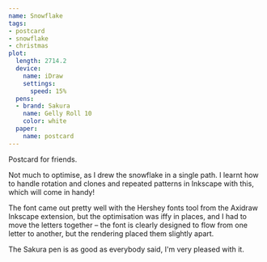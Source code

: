 ```yaml
---
name: Snowflake
tags:
- postcard
- snowflake
- christmas
plot:
  length: 2714.2
  device:
    name: iDraw
    settings:
      speed: 15%
  pens:
  - brand: Sakura
    name: Gelly Roll 10
    color: white
  paper:
    name: postcard
---
```


Postcard for friends.

Not much to optimise, as I drew the snowflake in a single path. I learnt how to handle rotation and clones and repeated
patterns in Inkscape with this, which will come in handy!

The font came out pretty well with the Hershey fonts tool from the Axidraw Inkscape extension, but the optimisation was
iffy in places, and I had to move the letters together – the font is clearly designed to flow from one letter to
another, but the rendering placed them slightly apart.

The Sakura pen is as good as everybody said, I'm very pleased with it.
